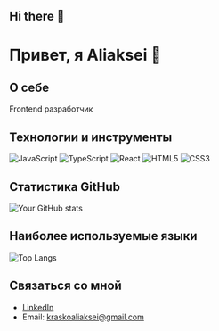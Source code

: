 ## Hi there 👋
# Привет, я Aliaksei 👋

## О себе
Frontend разработчик

## Технологии и инструменты
![JavaScript](https://img.shields.io/badge/-JavaScript-F7DF1E?style=flat-square&logo=javascript&logoColor=black)
![TypeScript](https://img.shields.io/badge/-TypeScript-007ACC?style=flat-square&logo=typescript&logoColor=white)
![React](https://img.shields.io/badge/-React-45b8d8?style=flat-square&logo=react&logoColor=white)
![HTML5](https://img.shields.io/badge/-HTML5-E34F26?style=flat-square&logo=html5&logoColor=white)
![CSS3](https://img.shields.io/badge/-CSS3-1572B6?style=flat-square&logo=css3&logoColor=white)

## Статистика GitHub
![Your GitHub stats](https://github-readme-stats.vercel.app/api?username=AliakseiKrasko&show_icons=true&theme=radical)

## Наиболее используемые языки
![Top Langs](https://github-readme-stats.vercel.app/api/top-langs/?username=AliakseiKrasko&layout=compact)

## Связаться со мной
- [LinkedIn](ваша_ссылка_на_LinkedIn)
- Email: kraskoaliaksei@gmail.com

<!--
**AliakseiKrasko/AliakseiKrasko** is a ✨ _special_ ✨ repository because its `README.md` (this file) appears on your GitHub profile.

Here are some ideas to get you started:

- 🔭 I’m currently working on ...
- 🌱 I’m currently learning ...
- 👯 I’m looking to collaborate on ...
- 🤔 I’m looking for help with ...
- 💬 Ask me about ...
- 📫 How to reach me: ...
- 😄 Pronouns: ...
- ⚡ Fun fact: ...
-->
